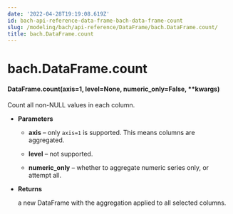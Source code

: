 ```yaml
---
date: '2022-04-28T19:19:08.619Z'
id: bach-api-reference-data-frame-bach-data-frame-count
slug: /modeling/bach/api-reference/DataFrame/bach.DataFrame.count/
title: bach.DataFrame.count
---
```


# bach.DataFrame.count


#### DataFrame.count(axis=1, level=None, numeric_only=False, \*\*kwargs)
Count all non-NULL values in each column.


* **Parameters**

    
    * **axis** – only `axis=1` is supported. This means columns are aggregated.


    * **level** – not supported.


    * **numeric_only** – whether to aggregate numeric series only, or attempt all.



* **Returns**

    a new DataFrame with the aggregation applied to all selected columns.


<!-- !! processed by numpydoc !! -->
